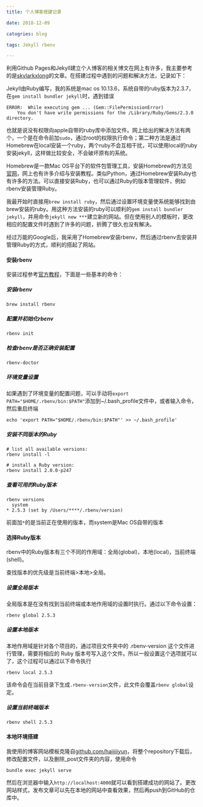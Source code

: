 ```yaml
---  
title: 个人博客搭建记录  

date: 2018-12-09  

catogries: blog  

tags: Jekyll rbenv  

---  
```



利用Github Pages和Jekyll建立个人博客的相关博文在网上有许多，我主要参考的是[skylarkxlong](https://blog.csdn.net/qq_27888241/article/details/77104922)的文章。在搭建过程中遇到的问题和解决方法，记录如下：

Jekyll由Ruby编写，我的系统是mac os 10.13.6，系统自带的ruby版本为2.3.7，在`gem install bundler jekyll`时，遇到错误

```
ERROR:  While executing gem ... (Gem::FilePermissionError)
    You don't have write permissions for the /Library/Ruby/Gems/2.3.0 directory.
```

也就是说没有权限向apple自带的ruby库中添加文件。网上给出的解决方法有两个，一个是在命令前加`sudo`，通过root的权限执行命令；第二种方法是通过Homebrew在local安装一个ruby，两个ruby不会互相干扰，可以使用local的ruby安装jekyll，这样做比较安全，不会破坏原有的系统。

Homebrew是一款Mac OS平台下的软件包管理工具，安装Homebrew的方法见[官网](https://brew.sh/)，网上也有许多介绍与安装教程。类似Python，通过Homebrew安装Ruby也有许多的方法。可以直接安装Ruby，也可以通过Ruby的版本管理软件，例如rbenv安装管理Ruby。

我最开始时直接用`brew install ruby`，然后通过设置环境变量使系统能够找到由brew安装的ruby。用这种方法安装的ruby可以顺利的`gem install bundler jekyll`，并用命令`jekyll new ***`建立新的网站。但在使用别人的模板时，更改相应的配置文件时遇到了许多的问题，折腾了很久也没有解决。

经过万能的Google后，我采用了Homebrew安装rbenv，然后通过rbenv去安装并管理Ruby的方式，顺利的搭起了网站。

#### 安装rbenv

安装过程参考[官方教程](https://github.com/rbenv/rbenv)，下面是一些基本的命令：

##### 安装rbenv

```shell
brew install rbenv
```

##### 配置并初始化rbenv

```
rbenv init
```

##### 检查rbenv是否正确安装配置

```
rbenv-doctor
```

##### 环境变量设置

如果遇到了环境变量的配置问题，可以手动将`export PATH="$HOME/.rbenv/bin:$PATH"`添加到~/.bash_profile文件中，或者输入命令，然后重启终端

```
echo 'export PATH="$HOME/.rbenv/bin:$PATH"' >> ~/.bash_profile'
```

##### 安装不同版本的Ruby

```
# list all available versions:
rbenv install -l

# install a Ruby version:
rbenv install 2.0.0-p247
```

##### 查看可用的Ruby版本

```
rbenv versions
  system
* 2.5.3 (set by /Users/****/.rbenv/version)
```
 前面加`*`的是当前正在使用的版本，而system是Mac OS自带的版本

#### 选择Ruby版本

rbenv中的Ruby版本有三个不同的作用域：全局(global)，本地(local)，当前终端(shell)。

查找版本的优先级是当前终端>本地>全局。

##### 设置全局版本

全局版本是在没有找到当前终端或本地作用域的设置时执行。通过以下命令设置：

```
rbenv global 2.5.3
```

##### 设置本地版本

本地作用域是针对各个项目的，通过项目文件夹中的 .rbenv-version 这个文件进行管理，需要将相应的 Ruby 版本号写入这个文件。所以一般设置这个选项就可以了，这个过程可以通过以下命令执行

```
rbenv local 2.5.3
```

该命令会在当前目录下生成`.rbenv-version`文件，此文件会覆盖`rbenv global`设定。

##### 设置当前终端版本

```
rbenv shell 2.5.3
```

#### 本地环境搭建

我使用的博客网站模板克隆自[github.com/haiiiiiyun](https://github.com/haiiiiiyun/haiiiiiyun.github.io/)，将整个repository下载后，修改配置文件，以及删除_post文件夹的内容，使用命令

```
bundle exec jekyll serve
```

然后在浏览器中输入`http://localhost:4000`就可以看到搭建成功的网站了。更改网站样式，发布文章可以先在本地的网站中查看效果，然后再push到GitHub的仓库中。